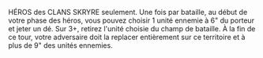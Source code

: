 HÉROS des CLANS SKRYRE seulement. Une fois
par bataille, au début de votre phase des héros,
vous pouvez choisir 1 unité ennemie à 6" du
porteur et jeter un dé. Sur 3+, retirez l'unité choisie
du champ de bataille. À la fin de ce tour, votre
adversaire doit la replacer entièrement sur ce
territoire et à plus de 9" des unités ennemies.
